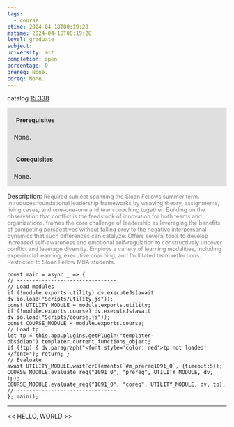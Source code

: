 ```yaml
---
tags:
  - course
ctime: 2024-04-18T00:19:28
mstime: 2024-04-18T00:19:28
level: graduate
subject: 
university: mit
completion: open
percentage: 0
prereq: None.
coreq: None.
---
```


catalog [15.338](http://student.mit.edu/catalog/m15b.html#15.338)

<span style="display: block; padding: 15px; background-color: rgb(100, 100, 100, 0.2);"><font id="m_prereq1091_0" style="display: block; font-family: Arial, sans-serif; font-weight: bold; padding: 5px">Prerequisites</font><br><span id="prereq1091_0">None.</span></span>
<span style="display: block; padding: 15px; background-color: rgb(100, 100, 100, 0.2);"><font id="m_coreq1091_0" style="display: block; font-family: Arial, sans-serif; font-weight: bold; padding: 5px">Corequisites</font><br><span id="coreq1091_0">None.</span></span>

<font style="">Description:</font>
<font style="color: grey; font-size: 0.8rem;">Required subject spanning the Sloan Fellows summer term. Introduces foundational leadership frameworks by weaving theory, assignments, living cases, and one-one-one and team coaching together. Building on the observation that conflict is the feedstock of innovation for both teams and organizations, frames the core challenge of leadership as leveraging the benefits of competing perspectives without falling prey to the negative interpersonal dynamics that such differences can catalyze. Offers several tools to develop increased self-awareness and emotional self-regulation to constructively uncover conflict and leverage diversity. Employs a variety of learning modalities, including experiential learning, executive coaching, and facilitated team reflections. Restricted to Sloan Fellow MBA students.</font>

```dataviewjs
const main = async _ => {
// --------------------------------
// Load modules
if (!module.exports.utility) dv.executeJs(await dv.io.load("Scripts/utility.js"));
const UTILITY_MODULE = module.exports.utility;
if (!module.exports.course) dv.executeJs(await dv.io.load("Scripts/course.js"));
const COURSE_MODULE = module.exports.course;
// Load tp
let tp = this.app.plugins.getPlugin("templater-obsidian").templater.current_functions_object;
if (!tp) { dv.paragraph("<font style='color: red'>tp not loaded!</font>"); return; }
// Evaluate
await UTILITY_MODULE.waitForElements(`#m_prereq1091_0`, {timeout:5});
COURSE_MODULE.evaluate_req("1091_0", "prereq", UTILITY_MODULE, dv, tp);
COURSE_MODULE.evaluate_req("1091_0", "coreq", UTILITY_MODULE, dv, tp);
// --------------------------------
}; main();
```

---

<< HELLO, WORLD >>
